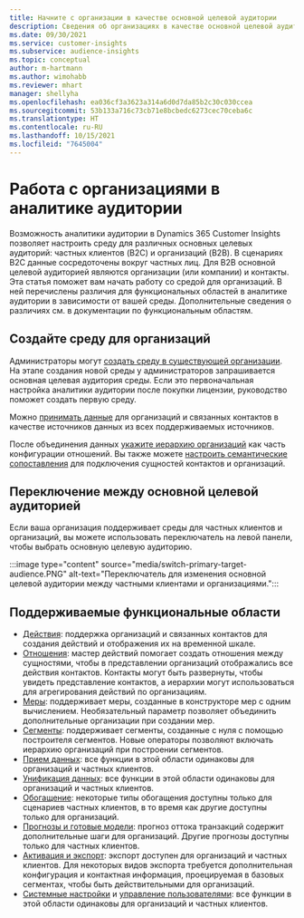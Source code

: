 ```yaml
---
title: Начните с организации в качестве основной целевой аудитории
description: Сведения об организациях в качестве основной целевой аудитории Dynamics 365 Customer Insights.
ms.date: 09/30/2021
ms.service: customer-insights
ms.subservice: audience-insights
ms.topic: conceptual
author: m-hartmann
ms.author: wimohabb
ms.reviewer: mhart
manager: shellyha
ms.openlocfilehash: ea036cf3a3623a314a6d0d7da85b2c30c030ccea
ms.sourcegitcommit: 53b133a716c73cb71e8bcbedc6273cec70ceba6c
ms.translationtype: HT
ms.contentlocale: ru-RU
ms.lasthandoff: 10/15/2021
ms.locfileid: "7645004"
---
```

# <a name="work-with-business-accounts-in-audience-insights"></a>Работа с организациями в аналитике аудитории

Возможность аналитики аудитории в Dynamics 365 Customer Insights позволяет настроить среду для различных основных целевых аудиторий: частных клиентов (B2C) и организаций (B2B). В сценариях B2C данные сосредоточены вокруг частных лиц. Для B2B основной целевой аудиторией являются организации (или компании) и контакты. Эта статья поможет вам начать работу со средой для организаций. В ней перечислены различия для функциональных областей в аналитике аудитории в зависимости от вашей среды. Дополнительные сведения о различиях см. в документации по функциональным областям. 

## <a name="create-an-environment-for-business-accounts"></a>Создайте среду для организаций

Администраторы могут [создать среду в существующей организации](create-environment.md). На этапе создания новой среды у администраторов запрашивается основная целевая аудитория среды. Если это первоначальная настройка аналитики аудитории после покупки лицензии, руководство поможет создать первую среду.

Можно [принимать данные](data-sources.md) для организаций и связанных контактов в качестве источников данных из всех поддерживаемых источников.

После объединения данных [укажите иерархию организаций](relationships.md#set-up-account-hierarchies) как часть конфигурации отношений. Вы также можете [настроить семантические сопоставления](semantic-mappings.md) для подключения сущностей контактов и организаций. 

## <a name="switch-between-primary-target-audience"></a>Переключение между основной целевой аудиторией

Если ваша организация поддерживает среды для частных клиентов и организаций, вы можете использовать переключатель на левой панели, чтобы выбрать основную целевую аудиторию.

:::image type="content" source="media/switch-primary-target-audience.PNG" alt-text="Переключатель для изменения основной целевой аудитории между частными клиентами и организациями.":::

## <a name="supported-feature-areas"></a>Поддерживаемые функциональные области

- [Действия](activities.md): поддержка организаций и связанных контактов для создания действий и отображения их на временной шкале.
- [Отношения](relationships.md): мастер действий помогает создать отношения между сущностями, чтобы в представлении организаций отображались все действия контактов. Контакты могут быть развернуты, чтобы увидеть представление контактов, а иерархии могут использоваться для агрегирования действий по организациям.
- [Меры](measures.md): поддерживает меры, созданные в конструкторе мер с одним вычислением. Необязательный параметр позволяет объединить дополнительные организации при создании мер.
- [Сегменты](segments.md): поддерживает сегменты, созданные с нуля с помощью построителя сегментов. Новые операторы позволяют включать иерархию организаций при построении сегментов.
- [Прием данных](data-sources.md): все функции в этой области одинаковы для организаций и частных клиентов.
- [Унификация данных](data-unification.md): все функции в этой области одинаковы для организаций и частных клиентов.
- [Обогащение](enrichment-hub.md): некоторые типы обогащения доступны только для сценариев частных клиентов, в то время как другие доступны только для организаций.
- [Прогнозы и готовые модели](predictions-overview.md): прогноз оттока транзакций содержит дополнительные шаги для организаций. Другие прогнозы доступны только для частных клиентов.
- [Активация и экспорт](export-destinations.md): экспорт доступен для организаций и частных клиентов. Для некоторых видов экспорта требуется дополнительная конфигурация и контактная информация, проецируемая в базовых сегментах, чтобы быть действительными для организаций.
- [Системные настройки](system.md) и [управление пользователями](permissions.md): все функции в этой области одинаковы для организаций и частных клиентов.

